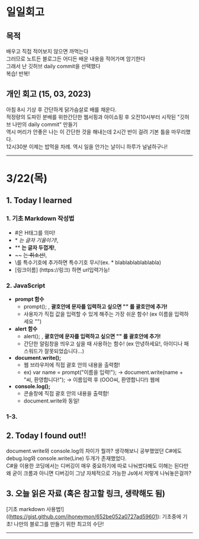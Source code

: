 # 일일회고

## 목적
배우고 직접 적어보지 않으면 까먹는다   
그러므로 노트든 블로그든 어디든 배운 내용을 적어가며 암기한다   
그래서 난 깃허브 daily commit을 선택했다   
복습! 반복!

## 개인 회고 (15, 03, 2023)
아침 8시 기상 후 간단하게 닭가슴살로 배를 채운다. <br>
적정량의 도파민 분배를 위한간단한 웹서핑과 아이쇼핑 후 오전10시부터 시작된 "깃허브 나만의 daily commit" 만들기 <br>
역시 머리가 안좋은 나는 이 간단한 것을 해내는데 2시간 반이 걸려 기본 틀을 마무리했다. <br>
12시30분 이제는 밥먹을 차례. 역시 일을 안가는 날이니 하루가 널널하구나!
- - - -
# 3/22(목)

## 1. Today I learned
### 1. 기초 Markdown 작성법
   * #은 H태그를 의미!   
   * \* *는 글자 기울이기!*,   
   * \** **는 글자 두껍게!**, 
   * \~~ ~~는 취소선!~~,   
   * \를 특수기호에 추가하면 특수기호 무시!(ex. \* blablablablablabla)
   * [링크이름] \(https://링크) 하면 url입력가능!


### 2. JavaScript
  * **prompt 함수**
    * prompt(); , **괄호안에 문자를 입력하고 싶으면 "" 를 괄호안에 추가!**
    * 사용자가 직접 값을 입력할 수 있게 해주는 가장 쉬운 함수! (ex 이름을 입력하세요 "")
  * **alert 함수**
    * alert(); , **괄호안에 문자를 입력하고 싶으면 "" 를 괄호안에 추가!**
    * 간단한 알림창을 띄우고 싶을 때 사용하는 함수! (ex 안녕하세요!, 아이디나 패스워드가 잘못되었습니다...)
  * **document.write();**
    * 웹 브라우저에 직접 괄호 안의 내용을 출력함!
    * ex) var name = prompt("이름을 입력!"); -> document.write(name + "씨, 환영합니다!"); -> 이름입력 후 (OOO씨, 환영합니다!) 웹에 
  * **console.log();**
    * 콘솔창에 직접 괄호 안의 내용을 출력함!
    * document.write와 동일!

### 1-3. 


## 2. Today I found out!!     

document.write와 console.log의 차이가 뭘까? 생각해보니 공부했었던 C#에도 debug.log와 console.write(Line) 두개가 존재했었다.   
C#을 이용한 코딩에서는 디버깅이 매우 중요하기에 따로 나눠썼다해도 이해는 된다만     
왜 굳이 크롬과 아니면 디버깅이 그냥 자체적으로 가능한 Js에서 저렇게 나눠놓은걸까?     

## 3. 오늘 읽은 자료 (혹은 참고할 링크, 생략해도 됨)
[기초 markdown 사용법!]((https://gist.github.com/ihoneymon/652be052a0727ad59601): 기초중에 기초! 나만의 블로그를 만들기 위한 최고의 수단! 



- - - -
